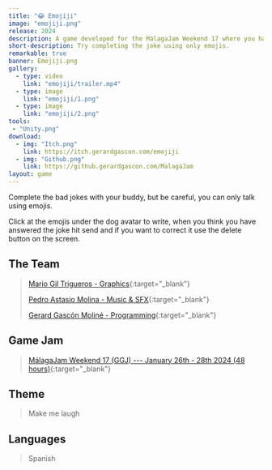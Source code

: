 ```yaml
---
title: "😂 Emojiji"
image: "emojiji.png"
release: 2024
description: A game developed for the MálagaJam Weekend 17 where you have to complete some jokes using only emojis.
short-description: Try completing the joke using only emojis.
remarkable: true
banner: Emojiji.png
gallery:
  - type: video
    link: "emojiji/trailer.mp4"
  - type: image
    link: "emojiji/1.png"
  - type: image
    link: "emojiji/2.png"
tools:
 - "Unity.png"
download:
  - img: "Itch.png"
    link: https://itch.gerardgascon.com/emojiji
  - img: "Github.png"
    link: https://github.gerardgascon.com/MalagaJam
layout: game
---
```


Complete the bad jokes with your buddy, but be careful, you can only talk using emojis.

Click at the emojis under the dog avatar to write, when you think you have answered the joke hit send and if you want to correct it use the delete button on the screen.

## The Team

> [Mario Gil Trigueros - Graphics](https://twitter.com/Afroskeleton_/){:target="_blank"}
>
> [Pedro Astasio Molina - Music & SFX](https://twitter.com/Pedro_Astasio/){:target="_blank"}
>
> [Gerard Gascón Moliné - Programming](https://twitter.com/G_of_Geri/){:target="_blank"}

## Game Jam

> [MálagaJam Weekend 17 (GGJ) --- January 26th - 28th 2024 (48 hours)](https://itch.io/jam/malagajam-weekend-17/){:target="_blank"}

## Theme

> Make me laugh

## Languages

> Spanish
